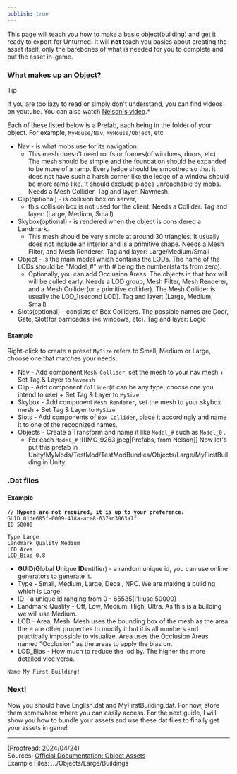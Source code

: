 ```yaml
---
publish: true
---
```

<u></u><u></u><u></u><u></u>This page will teach you how to make a basic object(building) and get it ready to export for Unturned. It will **not** teach you basics about creating the asset itself, only the barebones of what is needed for you to complete and put the asset in-game.
### What makes up an <u>Object</u>?
> [!tip]
> If you are too lazy to read or simply don't understand, you can find videos on youtube. You can also watch [Nelson's video](https://www.youtube.com/watch?si=JkNXE_ruAle7w1F4&t=2790).*

Each of these listed below is a Prefab, each being in the folder of your object. For example, `MyHouse/Nav`, `MyHouse/Object`, etc
* Nav - is what mobs use for its navigation. 
	* This mesh doesn't need roofs or frames(of windows, doors, etc). The mesh should be simple and the foundation should be expanded to be more of a ramp. Every ledge should be smoothed so that it does not have such a harsh corner like the ledge of a window should be more ramp like. It should exclude places unreachable by mobs. Needs a Mesh Collider. Tag and layer: Navmesh.
* Clip(optional) - is collision box on server, 
	* this collision box is not used for the client. Needs a Collider. Tag and layer: (Large, Medium, Small)
* Skybox(optional) - is rendered when the object is considered a Landmark. 
	* This mesh should be very simple at around 30 triangles. It usually does not include an interior and is a primitive shape. Needs a Mesh Filter, and Mesh Renderer. Tag and layer: Large/Medium/Small
* Object - is the main model which contains the LODs. The name of the LODs should be "Model\_#" with # being the number(starts from zero). 
	* Optionally, you can add Occlusion Areas. The objects in that box will will be culled early. Needs a LOD group, Mesh Filter, Mesh Renderer, and a Mesh Collider(or a primitive collider). The Mesh Collider is usually the LOD_1(second LOD). Tag and layer: (Large, Medium, Small)
* Slots(optional) - consists of Box Colliders. The possible names are Door, Gate, Slot(for barricades like windows, etc). Tag and layer: Logic

#### Example
Right-click to create a preset 
`MySize` refers to Small, Medium or Large, choose one that matches your needs.
- Nav - Add component `Mesh Collider`, set the mesh to your nav mesh + Set Tag & Layer to `Navmesh`
- Clip - Add component `Collider`(it can be any type, choose one you intend to use) + Set Tag & Layer to `MySize`
- Skybox - Add component `Mesh Renderer`, set the mesh to your skybox mesh + Set Tag & Layer to `MySize`
- Slots - Add components of `Box Collider`, place it accordingly and name it to one of the recognized names.
- Objects - Create a Transform and name it like `Model_#` such as `Model_0` .
	- For each `Model_#`
![[IMG_9263.jpeg|Prefabs, from Nelson]]
Now let's put this prefab in Unity/MyMods/TestMod/TestModBundles/Objects/Large/MyFirstBuilding in Unity.

### .Dat files

#### **Example**

<pre data-title="MyFirstBuilding.dat" data-full-width="true"><code><strong>// Hypens are not required, it is up to your preference.
</strong>GUID 01de685f-0009-418a-ace8-637ad3063a7f
ID 50000

Type Large
Landmark_Quality Medium
LOD Area
LOD_Bias 0.8
</code></pre>

* **GUID**(**G**lobal **U**nique **ID**entifier) - a random unique id, you can use online generators to generate it.
* Type - Small, Medium, Large, Decal, NPC. We are making a building which is Large.
* ID - a unique id ranging from 0 - 65535(I'll use 50000)
* Landmark\_Quality - Off, Low, Medium, High, Ultra. As this is a building we will use Medium.
* LOD - Area, Mesh. Mesh uses the bounding box of the mesh as the area there are other properties to modify it but it is all numbers and practically impossible to visualize. Area uses the Occlusion Areas named "Occlusion" as the areas to apply the bias on.
* LOD\_Bias - How much to reduce the lod by. The higher the more detailed vice versa.

```
Name My First Building!
```

### Next!

Now you should have English.dat and MyFirstBuilding.dat. For now, store them somewhere where you can easily access. For the next guide, I will show you how to bundle your assets and use these dat files to finally get your assets in game!

***

(Proofread: 2024/04/24)\
Sources: [Official Documentation: Object Assets](https://docs.smartlydressedgames.com/en/stable/assets/object-asset.html)\
Example Files: .../Objects/Large/Buildings

[^1]: yi
